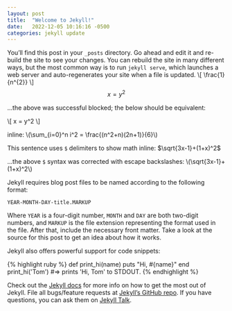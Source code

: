 ```yaml
---
layout: post
title:  "Welcome to Jekyll!"
date:   2022-12-05 10:16:16 -0500
categories: jekyll update
---
```

You’ll find this post in your `_posts` directory. Go ahead and edit it and re-build the site to see your changes. You can rebuild the site in many different ways, but the most common way is to run `jekyll serve`, which launches a web server and auto-regenerates your site when a file is updated.
\\[ \frac{1}{n^{2}} \\]
$$ x = y^2 $$

...the above was successful blocked; the below should be equivalent:

\\[ x = y^2 \\]

inline:  \\(\sum_{i=0}^n i^2 = \frac{(n^2+n)(2n+1)}{6}\\)



This sentence uses `$` delimiters to show math inline:  $\sqrt{3x-1}+(1+x)^2$

...the above `$` syntax was corrected with escape backslashes:  \\(\sqrt{3x-1}+(1+x)^2\\)

Jekyll requires blog post files to be named according to the following format:

`YEAR-MONTH-DAY-title.MARKUP`

Where `YEAR` is a four-digit number, `MONTH` and `DAY` are both two-digit numbers, and `MARKUP` is the file extension representing the format used in the file. After that, include the necessary front matter. Take a look at the source for this post to get an idea about how it works.

Jekyll also offers powerful support for code snippets:

{% highlight ruby %}
def print_hi(name)
  puts "Hi, #{name}"
end
print_hi('Tom')
#=> prints 'Hi, Tom' to STDOUT.
{% endhighlight %}

Check out the [Jekyll docs][jekyll-docs] for more info on how to get the most out of Jekyll. File all bugs/feature requests at [Jekyll’s GitHub repo][jekyll-gh]. If you have questions, you can ask them on [Jekyll Talk][jekyll-talk].

[jekyll-docs]: https://jekyllrb.com/docs/home
[jekyll-gh]:   https://github.com/jekyll/jekyll
[jekyll-talk]: https://talk.jekyllrb.com/
